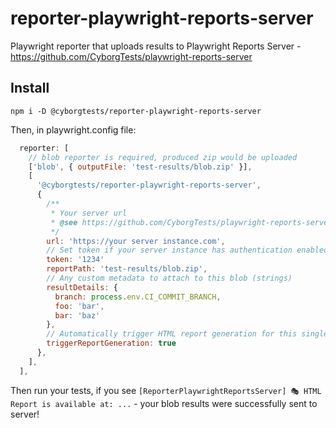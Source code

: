 # reporter-playwright-reports-server

Playwright reporter that uploads results to Playwright Reports Server - https://github.com/CyborgTests/playwright-reports-server

## Install

`npm i -D @cyborgtests/reporter-playwright-reports-server`

Then, in playwright.config file:
```js
  reporter: [
    // blob reporter is required, produced zip would be uploaded
    ['blob', { outputFile: 'test-results/blob.zip' }],
    [
      '@cyborgtests/reporter-playwright-reports-server',
      {
        /** 
         * Your server url 
         * @see https://github.com/CyborgTests/playwright-reports-server
         */
        url: 'https://your server instance.com',
        // Set token if your server instance has authentication enabled
        token: '1234'
        reportPath: 'test-results/blob.zip',
        // Any custom metadata to attach to this blob (strings)
        resultDetails: {
          branch: process.env.CI_COMMIT_BRANCH,
          foo: 'bar',
          bar: 'baz'
        },
        // Automatically trigger HTML report generation for this single uploaded blob. Set false if you want to merge sharded results
        triggerReportGeneration: true
      },
    ],
  ],
```

Then run your tests, if you see `[ReporterPlaywrightReportsServer] 🎭 HTML Report is available at: ...` - your blob results were successfully sent to server!

